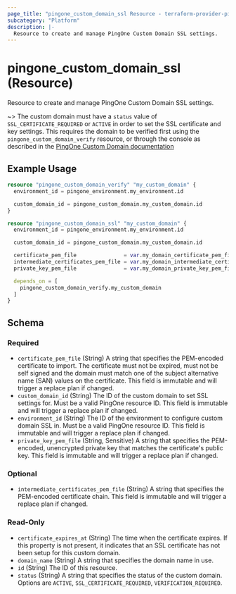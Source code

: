 ```yaml
---
page_title: "pingone_custom_domain_ssl Resource - terraform-provider-pingone"
subcategory: "Platform"
description: |-
  Resource to create and manage PingOne Custom Domain SSL settings.
---
```


# pingone_custom_domain_ssl (Resource)

Resource to create and manage PingOne Custom Domain SSL settings.

~> The custom domain must have a `status` value of `SSL_CERTIFICATE_REQUIRED` or `ACTIVE` in order to set the SSL certificate and key settings.  This requires the domain to be verified first using the `pingone_custom_domain_verify` resource, or through the console as described in the [PingOne Custom Domain documentation](https://docs.pingidentity.com/bundle/pingone/page/cxs1575407884833.html)

## Example Usage

```terraform
resource "pingone_custom_domain_verify" "my_custom_domain" {
  environment_id = pingone_environment.my_environment.id

  custom_domain_id = pingone_custom_domain.my_custom_domain.id
}

resource "pingone_custom_domain_ssl" "my_custom_domain" {
  environment_id = pingone_environment.my_environment.id

  custom_domain_id = pingone_custom_domain.my_custom_domain.id

  certificate_pem_file               = var.my_domain_certificate_pem_file
  intermediate_certificates_pem_file = var.my_domain_intermediate_certificates_pem_file
  private_key_pem_file               = var.my_domain_private_key_pem_file

  depends_on = [
    pingone_custom_domain_verify.my_custom_domain
  ]
}
```

<!-- schema generated by tfplugindocs -->
## Schema

### Required

- `certificate_pem_file` (String) A string that specifies the PEM-encoded certificate to import. The certificate must not be expired, must not be self signed and the domain must match one of the subject alternative name (SAN) values on the certificate.  This field is immutable and will trigger a replace plan if changed.
- `custom_domain_id` (String) The ID of the custom domain to set SSL settings for.  Must be a valid PingOne resource ID.  This field is immutable and will trigger a replace plan if changed.
- `environment_id` (String) The ID of the environment to configure custom domain SSL in.  Must be a valid PingOne resource ID.  This field is immutable and will trigger a replace plan if changed.
- `private_key_pem_file` (String, Sensitive) A string that specifies the PEM-encoded, unencrypted private key that matches the certificate's public key.  This field is immutable and will trigger a replace plan if changed.

### Optional

- `intermediate_certificates_pem_file` (String) A string that specifies the PEM-encoded certificate chain.  This field is immutable and will trigger a replace plan if changed.

### Read-Only

- `certificate_expires_at` (String) The time when the certificate expires.  If this property is not present, it indicates that an SSL certificate has not been setup for this custom domain.
- `domain_name` (String) A string that specifies the domain name in use.
- `id` (String) The ID of this resource.
- `status` (String) A string that specifies the status of the custom domain.  Options are `ACTIVE`, `SSL_CERTIFICATE_REQUIRED`, `VERIFICATION_REQUIRED`.
